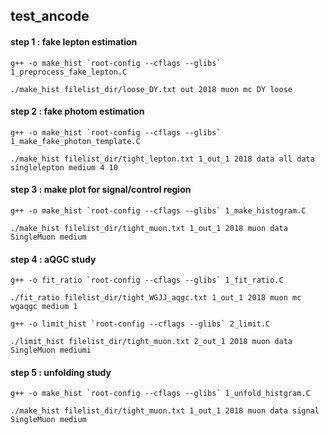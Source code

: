 ## test_ancode
#### step 1 : fake lepton estimation
    g++ -o make_hist `root-config --cflags --glibs` 1_preprocess_fake_lepton.C

    ./make_hist filelist_dir/loose_DY.txt out 2018 muon mc DY loose
#### step 2 : fake photom estimation
    g++ -o make_hist `root-config --cflags --glibs` 1_make_fake_photon_template.C

    ./make_hist filelist_dir/tight_lepton.txt 1_out_1 2018 data all data singlelepton medium 4 10
#### step 3 : make plot for signal/control region
	g++ -o make_hist `root-config --cflags --glibs` 1_make_histogram.C

    ./make_hist filelist_dir/tight_muon.txt 1_out_1 2018 muon data SingleMuon medium
#### step 4 : aQGC study
    g++ -o fit_ratio `root-config --cflags --glibs` 1_fit_ratio.C

    ./fit_ratio filelist_dir/tight_WGJJ_aqgc.txt 1_out_1 2018 muon mc wgaqgc medium 1

    g++ -o limit_hist `root-config --cflags --glibs` 2_limit.C

	./limit_hist filelist_dir/tight_muon.txt 2_out_1 2018 muon data SingleMuon mediumi
#### step 5 : unfolding study
    g++ -o make_hist `root-config --cflags --glibs` 1_unfold_histgram.C

	./make_hist filelist_dir/tight_muon.txt 1_out_1 2018 muon data signal SingleMuon medium
